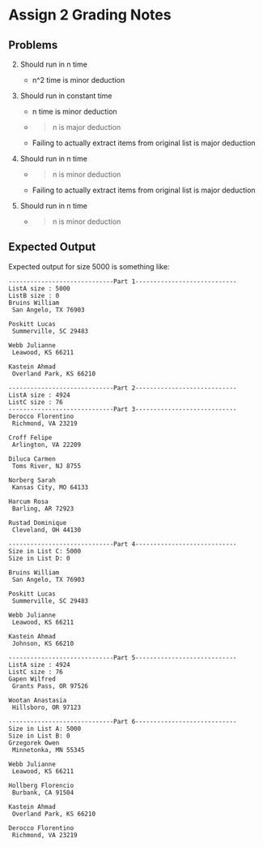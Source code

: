 # Assign 2 Grading Notes

## Problems

2. Should run in n time
    * n^2 time is minor deduction

4. Should run in constant time
    * n time is minor deduction
    * >n is major deduction
    * Failing to actually extract items from original list is major deduction

5. Should run in n time
    * >n is minor deduction
    * Failing to actually extract items from original list is major deduction

6. Should run in n time
    * >n is minor deduction

## Expected Output

Expected output for size 5000 is something like:

    -----------------------------Part 1----------------------------
    ListA size : 5000
    ListB size : 0
    Bruins William
     San Angelo, TX 76903
    
    Poskitt Lucas
     Summerville, SC 29483
    
    Webb Julianne
     Leawood, KS 66211
    
    Kastein Ahmad
     Overland Park, KS 66210
    
    -----------------------------Part 2----------------------------
    ListA size : 4924
    ListC size : 76
    -----------------------------Part 3----------------------------
    Derocco Florentino
     Richmond, VA 23219
    
    Croff Felipe
     Arlington, VA 22209
    
    Diluca Carmen
     Toms River, NJ 8755
    
    Norberg Sarah
     Kansas City, MO 64133
    
    Harcum Rosa
     Barling, AR 72923
    
    Rustad Dominique
     Cleveland, OH 44130
    
    -----------------------------Part 4----------------------------
    Size in List C: 5000
    Size in List D: 0
    
    Bruins William
     San Angelo, TX 76903
    
    Poskitt Lucas
     Summerville, SC 29483
    
    Webb Julianne
     Leawood, KS 66211
     
    Kastein Ahmad
     Johnson, KS 66210
    
    -----------------------------Part 5----------------------------
    ListA size : 4924
    ListC size : 76
    Gapen Wilfred
     Grants Pass, OR 97526
    
    Wootan Anastasia
     Hillsboro, OR 97123
    
    -----------------------------Part 6----------------------------
    Size in List A: 5000
    Size in List B: 0
    Grzegorek Owen
     Minnetonka, MN 55345
    
    Webb Julianne
     Leawood, KS 66211
    
    Hollberg Florencio
     Burbank, CA 91504
    
    Kastein Ahmad
     Overland Park, KS 66210
    
    Derocco Florentino
     Richmond, VA 23219
